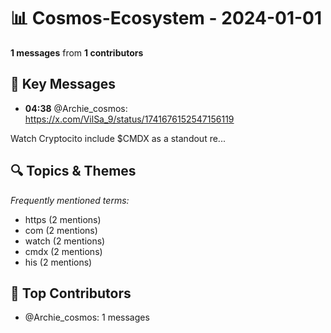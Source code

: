 # 📊 Cosmos-Ecosystem - 2024-01-01
**1 messages** from **1 contributors**

## 💬 Key Messages
- **04:38** @Archie_cosmos: https://x.com/VilSa_9/status/1741676152547156119

Watch Cryptocito include $CMDX as a standout re...

## 🔍 Topics & Themes
*Frequently mentioned terms:*
- https (2 mentions)
- com (2 mentions)
- watch (2 mentions)
- cmdx (2 mentions)
- his (2 mentions)

## 👥 Top Contributors
- @Archie_cosmos: 1 messages